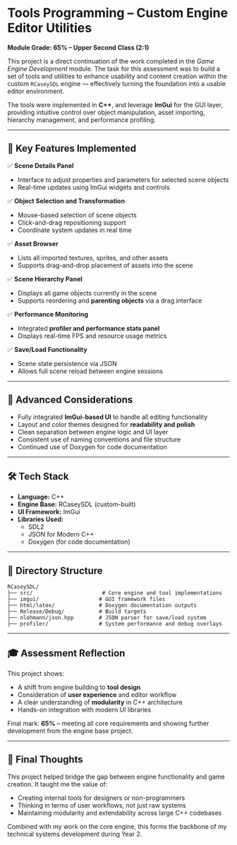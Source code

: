 
# Tools Programming – Custom Engine Editor Utilities

**Module Grade: 65% – Upper Second Class (2:1)**

This project is a direct continuation of the work completed in the *Game Engine Development* module. The task for this assessment was to build a set of tools and utilities to enhance usability and content creation within the custom `RCaseySDL` engine — effectively turning the foundation into a usable editor environment.

The tools were implemented in **C++**, and leverage **ImGui** for the GUI layer, providing intuitive control over object manipulation, asset importing, hierarchy management, and performance profiling.

---

## 🧰 Key Features Implemented

✅ **Scene Details Panel**  
- Interface to adjust properties and parameters for selected scene objects  
- Real-time updates using ImGui widgets and controls

✅ **Object Selection and Transformation**  
- Mouse-based selection of scene objects  
- Click-and-drag repositioning support  
- Coordinate system updates in real time

✅ **Asset Browser**  
- Lists all imported textures, sprites, and other assets  
- Supports drag-and-drop placement of assets into the scene

✅ **Scene Hierarchy Panel**  
- Displays all game objects currently in the scene  
- Supports reordering and **parenting objects** via a drag interface

✅ **Performance Monitoring**  
- Integrated **profiler and performance stats panel**  
- Displays real-time FPS and resource usage metrics

✅ **Save/Load Functionality**  
- Scene state persistence via JSON
- Allows full scene reload between engine sessions

---

## 🌟 Advanced Considerations

- Fully integrated **ImGui-based UI** to handle all editing functionality
- Layout and color themes designed for **readability and polish**
- Clean separation between engine logic and UI layer
- Consistent use of naming conventions and file structure
- Continued use of Doxygen for code documentation

---

## 🛠 Tech Stack

- **Language:** C++
- **Engine Base:** RCaseySDL (custom-built)
- **UI Framework:** ImGui
- **Libraries Used:**
  - SDL2
  - JSON for Modern C++
  - Doxygen (for code documentation)

---

## 📁 Directory Structure

```
RCaseySDL/
├── src/                      # Core engine and tool implementations
├── imgui/                   # GUI framework files
├── html/latex/              # Doxygen documentation outputs
├── Release/Debug/           # Build targets
├── nlohmann/json.hpp        # JSON parser for save/load system
├── profiler/                # System performance and debug overlays
```

---

## 🎓 Assessment Reflection

This project shows:
- A shift from engine building to **tool design**
- Consideration of **user experience** and editor workflow
- A clear understanding of **modularity** in C++ architecture
- Hands-on integration with modern UI libraries

Final mark: **65%** – meeting all core requirements and showing further development from the engine base project.

---

## 🙌 Final Thoughts

This project helped bridge the gap between engine functionality and game creation. It taught me the value of:
- Creating internal tools for designers or non-programmers
- Thinking in terms of user workflows, not just raw systems
- Maintaining modularity and extendability across large C++ codebases

Combined with my work on the core engine, this forms the backbone of my technical systems development during Year 2.
